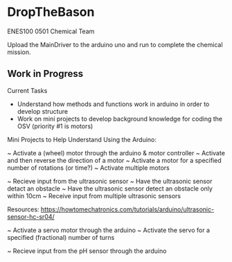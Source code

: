 # DropTheBason
ENES100 0501 Chemical Team

Upload the MainDriver to the arduino uno and run to complete the chemical mission.

## Work in Progress

Current Tasks
- Understand how methods and functions work in arduino in order to develop structure
- Work on mini projects to develop background knowledge for coding the OSV (priority #1 is motors)

Mini Projects to Help Understand Using the Arduino:

  ~ Activate a (wheel) motor through the arduino & motor controller
  ~ Activate and then reverse the direction of a motor
  ~ Activate a motor for a specified number of rotations (or time?)
  ~ Activate multiple motors

  ~ Recieve input from the ultrasonic sensor
  ~ Have the ultrasonic sensor detact an obstacle
  ~ Have the ultrasonic sensor detect an obstacle only within 10cm
  ~ Receive input from multiple ultrasonic sensors
  
Resources: https://howtomechatronics.com/tutorials/arduino/ultrasonic-sensor-hc-sr04/

  ~ Activate a servo motor through the arduino
  ~ Activate the servo for a specified (fractional) number of turns
  
  ~ Recieve input from the pH sensor through the arduino
